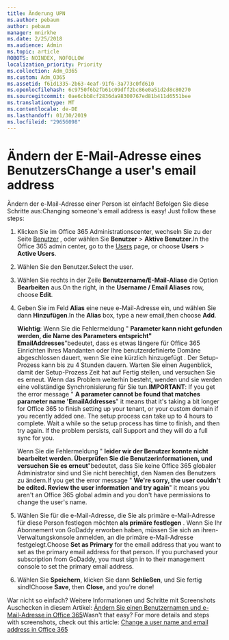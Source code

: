 ```yaml
---
title: Änderung UPN
ms.author: pebaum
author: pebaum
manager: mnirkhe
ms.date: 2/25/2018
ms.audience: Admin
ms.topic: article
ROBOTS: NOINDEX, NOFOLLOW
localization_priority: Priority
ms.collection: Adm_O365
ms.custom: Adm_O365
ms.assetid: f61d1335-2b63-4eaf-91f6-3a773c0fd610
ms.openlocfilehash: 6c9750f6b2fb61c09dff2bc86e0a51d2d8c80270
ms.sourcegitcommit: 0ae6cbb8cf2836da98300767ed81b411d6551bee
ms.translationtype: MT
ms.contentlocale: de-DE
ms.lasthandoff: 01/30/2019
ms.locfileid: "29656098"
---
```

# <a name="change-a-users-email-address"></a><span data-ttu-id="e3332-102">Ändern der E-Mail-Adresse eines Benutzers</span><span class="sxs-lookup"><span data-stu-id="e3332-102">Change a user's email address</span></span>

<span data-ttu-id="e3332-p101">Ändern der e-Mail-Adresse einer Person ist einfach! Befolgen Sie diese Schritte aus:</span><span class="sxs-lookup"><span data-stu-id="e3332-p101">Changing someone's email address is easy! Just follow these steps:</span></span>
  
1. <span data-ttu-id="e3332-105">Klicken Sie im Office 365 Administrationscenter, wechseln Sie zu der Seite [Benutzer](https://go.microsoft.com/fwlink/p/?linkid=834822) , oder wählen Sie **Benutzer** \> **Aktive Benutzer**.</span><span class="sxs-lookup"><span data-stu-id="e3332-105">In the Office 365 admin center, go to the [Users](https://go.microsoft.com/fwlink/p/?linkid=834822) page, or choose **Users** \> **Active Users**.</span></span>
    
2. <span data-ttu-id="e3332-106">Wählen Sie den Benutzer.</span><span class="sxs-lookup"><span data-stu-id="e3332-106">Select the user.</span></span>
    
3. <span data-ttu-id="e3332-107">Wählen Sie rechts in der Zeile **Benutzername/E-Mail-Aliase** die Option **Bearbeiten** aus.</span><span class="sxs-lookup"><span data-stu-id="e3332-107">On the right, in the **Username / Email Aliases** row, choose **Edit**.</span></span>
    
4. <span data-ttu-id="e3332-108">Geben Sie im Feld **Alias** eine neue e-Mail-Adresse ein, und wählen Sie dann **Hinzufügen**.</span><span class="sxs-lookup"><span data-stu-id="e3332-108">In the **Alias** box, type a new email,then choose **Add**.</span></span>
    
    <span data-ttu-id="e3332-p102">**Wichtig**: Wenn Sie die Fehlermeldung " **Parameter kann nicht gefunden werden, die Name des Parameters entspricht" EmailAddresses**"bedeutet, dass es etwas längere für Office 365 Einrichten Ihres Mandanten oder Ihre benutzerdefinierte Domäne abgeschlossen dauert, wenn Sie eine kürzlich hinzugefügt . Der Setup-Prozess kann bis zu 4 Stunden dauern. Warten Sie einen Augenblick, damit der Setup-Prozess Zeit hat auf Fertig stellen, und versuchen Sie es erneut. Wenn das Problem weiterhin besteht, wenden und sie werden eine vollständige Synchronisierung für Sie tun.</span><span class="sxs-lookup"><span data-stu-id="e3332-p102">**IMPORTANT**: If you get the error message " **A parameter cannot be found that matches parameter name 'EmailAddresses**" it means that it's taking a bit longer for Office 365 to finish setting up your tenant, or your custom domain if you recently added one. The setup process can take up to 4 hours to complete. Wait a while so the setup process has time to finish, and then try again. If the problem persists, call Support and they will do a full sync for you.</span></span>
    
    <span data-ttu-id="e3332-113">Wenn Sie die Fehlermeldung " **leider wir der Benutzer konnte nicht bearbeitet werden. Überprüfen Sie die Benutzerinformationen, und versuchen Sie es erneut**"bedeutet, dass Sie keine Office 365 globaler Administrator sind und Sie nicht berechtigt, den Namen des Benutzers zu ändern.</span><span class="sxs-lookup"><span data-stu-id="e3332-113">If you get the error message " **We're sorry, the user couldn't be edited. Review the user information and try again**" it means you aren't an Office 365 global admin and you don't have permissions to change the user's name.</span></span>
    
5. <span data-ttu-id="e3332-p103">Wählen Sie für die e-Mail-Adresse, die Sie als primäre e-Mail-Adresse für diese Person festlegen möchten **als primäre festlegen** . Wenn Sie Ihr Abonnement von GoDaddy erworben haben, müssen Sie sich an ihren-Verwaltungskonsole anmelden, an die primäre e-Mail-Adresse festgelegt.</span><span class="sxs-lookup"><span data-stu-id="e3332-p103">Choose **Set as Primary** for the email address that you want to set as the primary email address for that person. If you purchased your subscription from GoDaddy, you must sign in to their management console to set the primary email address.</span></span> 
    
6. <span data-ttu-id="e3332-116">Wählen Sie **Speichern**, klicken Sie dann **Schließen**, und Sie fertig sind!</span><span class="sxs-lookup"><span data-stu-id="e3332-116">Choose **Save**, then **Close**, and you're done!</span></span>
    
<span data-ttu-id="e3332-p104">War nicht so einfach? Weitere Informationen und Schritte mit Screenshots Auschecken in diesem Artikel: [Ändern Sie einen Benutzernamen und e-Mail-Adresse in Office 365](https://support.office.com/article/https://support.office.com/article/Change-a-user-name-and-email-address-in-Office-365-fb5ac074-e203-4e1f-9843-b9d1a3e03297.aspx)</span><span class="sxs-lookup"><span data-stu-id="e3332-p104">Wasn't that easy? For more details and steps with screenshots, check out this article: [Change a user name and email address in Office 365](https://support.office.com/article/https://support.office.com/article/Change-a-user-name-and-email-address-in-Office-365-fb5ac074-e203-4e1f-9843-b9d1a3e03297.aspx)</span></span>
  

